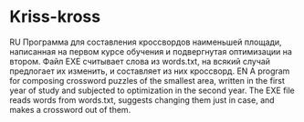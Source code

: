 # Kriss-kross
RU
Программа для составления кроссвордов наименьшей площади, написанная на первом курсе обучения и подвергнутая оптимизации на втором. Файл EXE считывает слова из words.txt, на всякий случай предлогает их изменить, и составляет из них кроссворд. 
EN
A program for composing crossword puzzles of the smallest area, written in the first year of study and subjected to optimization in the second  year. The EXE file reads words from words.txt, suggests changing them just in case, and makes a crossword out of them.

